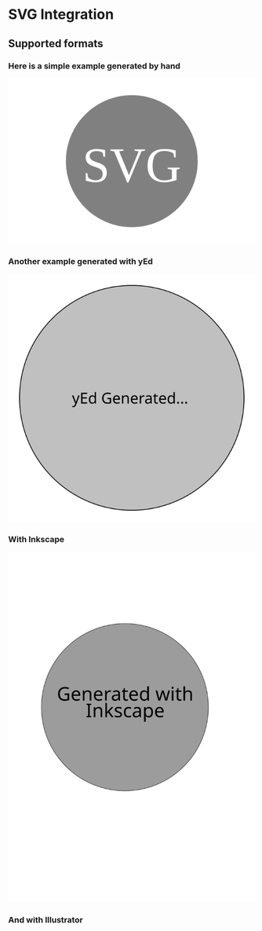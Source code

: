 # SVG Integration


## Supported formats

### Here is a simple example generated by hand


![Simple](simple.svg)
### Another example generated with yEd
![yEd](yed.svg)
### With Inkscape
![Inkscape](inkscape.svg)
### And with Illustrator







